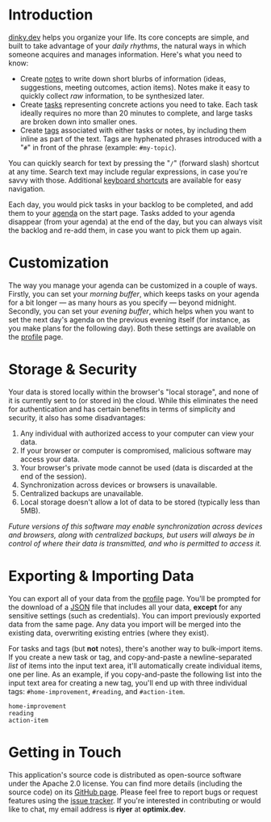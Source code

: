 # Introduction

[dinky.dev](/) helps you organize your life. Its core concepts are simple, and built to take advantage of your *daily rhythms*, the natural ways in which someone acquires and manages information. Here's what you need to know:

* Create [notes](/notes) to write down short blurbs of information (ideas, suggestions, meeting outcomes, action items). Notes make it easy to quickly collect *raw* information, to be synthesized later.
* Create [tasks](/tasks) representing concrete actions you need to take. Each task ideally requires no more than 20 minutes to complete, and large tasks are broken down into smaller ones.
* Create [tags](/tags) associated with either tasks or notes, by including them inline as part of the text. Tags are hyphenated phrases introduced with a "`#`" in front of the phrase (example: `#my-topic`).

You can quickly search for text by pressing the "`/`" (forward slash) shortcut at any time. Search text may include regular expressions, in case you're savvy with those. Additional [keyboard shortcuts](/help#keyboard-shortcuts) are available for easy navigation.

Each day, you would pick tasks in your backlog to be completed, and add them to your [agenda](/) on the start page. Tasks added to your agenda disappear (from your agenda) at the end of the day, but you can always visit the backlog and re-add them, in case you want to pick them up again.

# Customization

The way you manage your agenda can be customized in a couple of ways. Firstly, you can set your *morning buffer*, which keeps tasks on your agenda for a bit longer — as many hours as you specify — beyond midnight. Secondly, you can set your *evening buffer*, which helps when you want to set the next day's agenda on the previous evening itself (for instance, as you make plans for the following day). Both these settings are available on the [profile](/profile) page.

# Storage & Security

Your data is stored locally within the browser's "local storage", and none of it is currently sent to (or stored in) the cloud. While this eliminates the need for authentication and has certain benefits in terms of simplicity and security, it also has some disadvantages:

1. Any individual with authorized access to your computer can view your data.
2. If your browser or computer is compromised, malicious software may access your data.
3. Your browser's private mode cannot be used (data is discarded at the end of the session).
4. Synchronization across devices or browsers is unavailable.
5. Centralized backups are unavailable.
6. Local storage doesn't allow a lot of data to be stored (typically less than 5MB).

*Future versions of this software may enable synchronization across devices and browsers, along with centralized backups, but users will always be in control of where their data is transmitted, and who is permitted to access it.*

# Exporting & Importing Data

You can export all of your data from the [profile](/profile) page. You'll be prompted for the download of a [JSON](https://www.json.org) file that includes all your data, **except** for any sensitive settings (such as credentials). You can import previously exported data from the same page. Any data you import will be merged into the existing data, overwriting existing entries (where they exist).

For tasks and tags (but **not** notes), there's another way to bulk-import items. If you create a new task or tag, and copy-and-paste a newline-separated *list* of items into the input text area, it'll automatically create individual items, one per line. As an example, if you copy-and-paste the following list into the input text area for creating a new tag, you'll end up with three individual tags: `#home-improvement`, `#reading`, and `#action-item`.

```
home-improvement
reading
action-item
```

# Getting in Touch

This application's source code is distributed as open-source software under the Apache 2.0 license. You can find more details (including the source code) on its [GitHub page](https://github.com/rri/dinky). Please feel free to report bugs or request features using the [issue tracker](https://github.com/rri/dinky/issues). If you're interested in contributing or would like to chat, my email address is **riyer** at **optimix.dev**.
